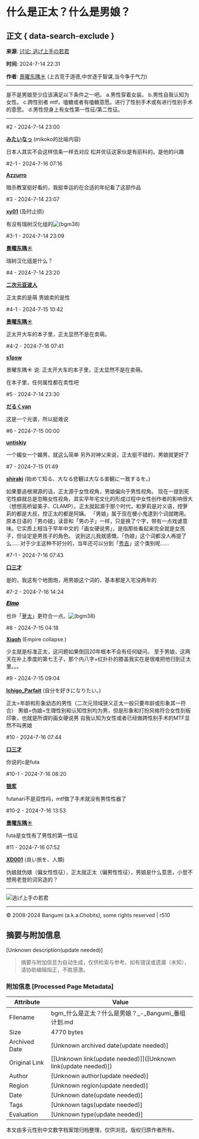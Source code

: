 # 什么是正太？什么是男娘？

## 正文 { data-search-exclude }


**来源**: [讨论: 逃げ上手の若君](https://bgm.tv/subject/424573)

**时间**: 2024-7-14 22:31

**作者**: [景曜东隅☀](https://bgm.tv/user/728471) (上古竞于道德,中世逐于智谋,当今争于气力)

---

是不是男娘至少应该满足以下条件之一吧。 
a.男性穿着女装。 
b.男性自我认知为女性。 
c.跨性别者 mtf，嗑糖或者有嗑糖意愿。进行了性别手术或有进行性别手术的意愿。 
d.男性但身上有女性第一性征/第二性征。

---

#2 - 2024-7-14 23:00

**[みたいなっ](https://bgm.tv/user/a10100wo)** (mikoko的比喻内容)

日本人其实不会这样信条一样去对应 松井优征这家伙是有前科的。是他的兴趣

#2-1 - 2024-7-16 07:16

**[Azzurro](https://bgm.tv/user/423736)**

暗杀教室挺好看的，我挺幸运的在合适的年纪看了这部作品

#3 - 2024-7-14 23:07

**[xy01](https://bgm.tv/user/589664)** (及时止损)

有没有瑞树汉化组的![(bgm38)](/img/smiles/tv/15.gif)

#3-1 - 2024-7-14 23:09

**[景曜东隅☀](https://bgm.tv/user/728471)**

瑞树汉化组是什么？

#4 - 2024-7-14 23:20

**[二次元亚波人](https://bgm.tv/user/770155)**

正太卖的是萌 男娘卖的是性

#4-1 - 2024-7-15 10:42

**[景曜东隅☀](https://bgm.tv/user/728471)**

正太开大车的本子里，正太显然不是在卖萌。

#4-2 - 2024-7-16 07:41

**[s1psw](https://bgm.tv/user/a3284729638)**

景曜东隅☀ 说: 正太开大车的本子里，正太显然不是在卖萌。

在本子里，任何属性都在卖性吧

#5 - 2024-7-14 23:30

**[だるくvan](https://bgm.tv/user/534642)**

这是一个光谱，所以挺难说

#6 - 2024-7-15 00:00

**[untiskiy](https://bgm.tv/user/457873)**

一个媚女一个媚男，就这么简单 另外对神父来说，正太挺不错的，男娘就更好了

#7 - 2024-7-15 01:49

**[shiraki](https://bgm.tv/user/shiraki)** (始めて知る、大なる悲観は大なる楽観に一致するを。)

如果要追根溯源的话，正太源于女性视角，男娘偏向于男性视角。 现在一提到死宅性癖就总是忽略女性视角，其实早年宅文化的形成过程中女性创作者的影响很大（想想高桥留美子、CLAMP）。正太就起源于那个时代，和萝莉是对义语，控萝莉的都是大叔，控正太的都是阿姨。 「男娘」属于现在梗小鬼逮到个词就瞎用。原本日语的「男の娘」读音和「男の子」一样，只是换了个字，带有一点戏谑意味。它实质上相当于早年中文的「画女硬说男」，是指那些看起来完全就是女孩子，但设定是男孩子的角色。 说到这儿我就感慨，「伪娘」这个词都没人再提了么……对于少主这种不好分的，当年还可以分到「[秀吉](https://bgm.tv/character/8937)」这个类别呢……

#7-1 - 2024-7-16 07:43

**[口三才](https://bgm.tv/user/652234)**

是的，我这有个地图炮，用男娘这个词的，基本都是入宅没两年的

#7-2 - 2024-7-16 14:24

**[𝑬𝒍𝒎𝒐](https://bgm.tv/user/e_onion)**

也许「[萝太](https://bgm.tv/character/15543)」更符合一点。![(bgm38)](/img/smiles/tv/15.gif)

#8 - 2024-7-15 04:18

**[Xiaoh](https://bgm.tv/user/436461)** (Empire collapse.)

少主就是标准正太，这问题如果倒回20年根本不会有任何疑问。 至于男娘，这两天在补上季度的第七王子，那个内八字+红扑扑的膝盖我实在是很难把他归到正太里。。。

#9 - 2024-7-15 09:04

**[Ichigo_Parfait](https://bgm.tv/user/lee960707)** (自分を好きになりたい。)

正太=年龄和形象幼态的男性（二次元领域狭义正太一般只要年龄或形象其一符合） 男娘=伪娘=生理性别和认知性别均为男，但是形象和打扮风格符合女性刻板印象，也就是所谓的画女硬说男 自我认知为女性或者已经做跨性别手术的MTF显然不叫男娘

#10 - 2024-7-16 07:44

**[口三才](https://bgm.tv/user/652234)**

你说的c是futa

#10-1 - 2024-7-16 08:20

**[银浆](https://bgm.tv/user/376958)**

futanari不是双性吗，mtf做了手术就没有男性性器了

#10-2 - 2024-7-16 13:53

**[景曜东隅☀](https://bgm.tv/user/728471)**

futa是女性有了男性的第一性征

#11 - 2024-7-16 07:52

**[XD001](https://bgm.tv/user/15775)** (良い旅を、人類)

伪娘就伪娘（偏女性性征），正太就正太（偏男性性征），男娘是什么意思，小登不想用老登的词另造的？

---

![逃げ上手の若君](//lain.bgm.tv/r/100x100/pic/cover/l/32/14/424573_YYLzT.jpg)

---

© 2008-2024 Bangumi (a.k.a.Chobits), some rights reserved | r510
<!-- tcd_original_link https://bgm.tv/subject/topic/30961 -->


## 摘要与附加信息

<!-- tcd_abstract -->
[Unknown description(update needed)]
<!-- tcd_abstract_end -->

> 摘要与附加信息为自动生成，仅供检索与参考。如有错误或遗漏（未知），请协助编辑指正，不胜感激。

### 附加信息 [Processed Page Metadata]

| Attribute       | Value                                  |
|-----------------|----------------------------------------|
| Filename        | bgm_什么是正太？什么是男娘？_-_Bangumi_番组计划.md                             |
| Size            | 4770 bytes                           |
| Archived Date   | [Unknown archived date(update needed)]                             |
| Original Link   | [[Unknown link(update needed)]]([Unknown link(update needed)])                       |
| Author          | [Unknown author(update needed)]                               |
| Region          | [Unknown region(update needed)]                               |
| Date            | [Unknown date(update needed)]                                 |
| Tags            | [Unknown tags(update needed)]                                 |
| Evaluation            | [Unknown type(update needed)]                                 |
<!-- tcd_table_end -->

本文由多元性别中文数字档案馆归档整理，仅供浏览。版权归原作者所有。
